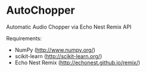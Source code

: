 AutoChopper
===========

Automatic Audio Chopper via Echo Nest Remix API

Requirements:
 - NumPy (http://www.numpy.org/)
 - scikit-learn (http://scikit-learn.org/)
 - Echo Nest Remix (http://echonest.github.io/remix/)
